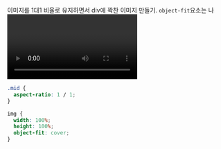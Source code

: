 이미지를 1대1 비율로 유지하면서 div에 꽉찬 이미지 만들기. `object-fit`요소는 <img>나 <video> 요소의 콘텐츠 크기를 어떤 방식으로 조절해 맞출 것인지 지정합니다. 아래는 그 예시(mid class의 div 태그 내부에 img 요소가 있을 때).

```css
.mid {
  aspect-ratio: 1 / 1;
}

img {
  width: 100%;
  height: 100%;
  object-fit: cover;
}
```
